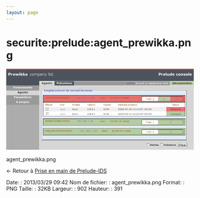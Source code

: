 ```yaml
---
layout: page
---
```


securite:prelude:agent\_prewikka.png
====================================

[![agent\_prewikka.png](../../../assets/media/securite/prelude/agent_prewikka.png@cache=&w=900&h=390 "agent_prewikka.png")](../../../assets/media/securite/prelude/agent_prewikka.png@cache= "Afficher le fichier original")

agent\_prewikka.png

← Retour à [Prise en main de
Prelude-IDS](../../../securite/prelude/prelude-use.html "securite:prelude:prelude-use")

Date:
:   2013/03/29 09:42
Nom de fichier:
:   agent\_prewikka.png
Format:
:   PNG
Taille:
:   32KB
Largeur:
:   902
Hauteur:
:   391

